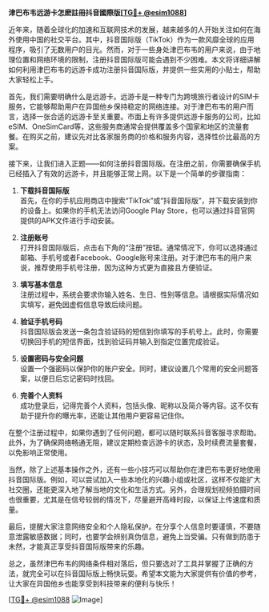 **津巴布韦远游卡怎麽註冊抖音國際版[[TG💪+ @esim1088](https://t.me/s/esim1088)]**

近年来，随着全球化的加速和互联网技术的发展，越来越多的人开始关注如何在海外使用中国的社交平台。其中，抖音国际版（TikTok）作为一款风靡全球的应用程序，吸引了无数用户的目光。然而，对于一些身处津巴布韦的用户来说，由于地理位置和网络环境的限制，注册抖音国际版可能会遇到不少困难。本文将详细讲解如何利用津巴布韦的远游卡成功注册抖音国际版，并提供一些实用的小贴士，帮助大家轻松上手。

首先，我们需要明确什么是远游卡。远游卡是一种专门为跨境旅行者设计的SIM卡服务，它能够帮助用户在异国他乡保持稳定的网络连接。对于津巴布韦的用户而言，选择一张合适的远游卡至关重要。市面上有许多提供远游卡服务的公司，比如eSIM、OneSimCard等，这些服务商通常会提供覆盖多个国家和地区的流量套餐。在购买之前，建议先对比各家服务商的价格和服务内容，选择性价比最高的方案。

接下来，让我们进入正题——如何注册抖音国际版。在注册之前，你需要确保手机已经插入了有效的远游卡，并且能够正常上网。以下是一个简单的步骤指南：

1. **下载抖音国际版**  
   首先，在你的手机应用商店中搜索“TikTok”或“抖音国际版”，并下载安装到你的设备上。如果你的手机无法访问Google Play Store，也可以通过抖音官网提供的APK文件进行手动安装。

2. **注册账号**  
   打开抖音国际版后，点击右下角的“注册”按钮。通常情况下，你可以选择通过邮箱、手机号或者Facebook、Google账号来注册。对于津巴布韦的用户来说，推荐使用手机号注册，因为这种方式更为直接且方便验证。

3. **填写基本信息**  
   注册过程中，系统会要求你输入姓名、生日、性别等信息。请根据实际情况如实填写，避免因虚假信息导致后续问题。

4. **验证手机号码**  
   抖音国际版会发送一条包含验证码的短信到你填写的手机号上。此时，你需要切换回手机的短信界面，找到验证码并输入到指定位置完成验证。

5. **设置密码与安全问题**  
   设置一个强密码以保护你的账户安全。同时，建议设置几个常用的安全问题答案，以便日后忘记密码时找回。

6. **完善个人资料**  
   成功登录后，记得完善个人资料，包括头像、昵称以及简介等内容。这不仅有助于提升你的曝光率，还能让其他用户更容易记住你。

在整个注册过程中，如果你遇到了任何问题，都可以随时联系抖音客服寻求帮助。此外，为了确保网络畅通无阻，建议定期检查远游卡的状态，及时续费流量套餐，以免影响正常使用。

当然，除了上述基本操作之外，还有一些小技巧可以帮助你在津巴布韦更好地使用抖音国际版。例如，可以尝试加入一些本地化的兴趣小组或社区，这样不仅能扩大社交圈，还能更深入地了解当地的文化和生活方式。另外，合理规划视频拍摄时间也很重要，尤其是在信号较弱的情况下，尽量避开高峰时段，以保证上传速度和质量。

最后，提醒大家注意网络安全和个人隐私保护。在分享个人信息时要谨慎，不要随意泄露敏感数据；同时，也要学会辨别真伪信息，避免上当受骗。只有做到防患于未然，才能真正享受抖音国际版带来的乐趣。

总之，虽然津巴布韦的网络条件相对落后，但只要选对了工具并掌握了正确的方法，就完全可以在抖音国际版上畅快玩耍。希望本文能为大家提供有价值的参考，让大家在异国他乡也能享受到科技带来的便利与快乐！  

[[TG💪+ @esim1088](https://t.me/s/esim1088) ![Image](https://i.postimg.cc/4NQfJmqS/Snipaste-2025-05-13-00-14-12.png)]